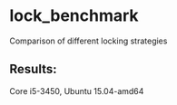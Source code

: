 # lock_benchmark
Comparison of different locking strategies

## Results:
Core i5-3450, Ubuntu 15.04-amd64

